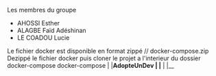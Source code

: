Les membres du groupe
  - AHOSSI Esther
  - ALAGBE Faïd Adéshinan
  - LE COADOU Lucie


Le fichier docker est disponible en format zippé // docker-compose.zip
Dezippé le fichier docker puis cloner le projet a l'interieur du dossier docker-compose
docker-compose
    |
    |__AdopteUnDev
    |
    |__ 
    |
    |__ 